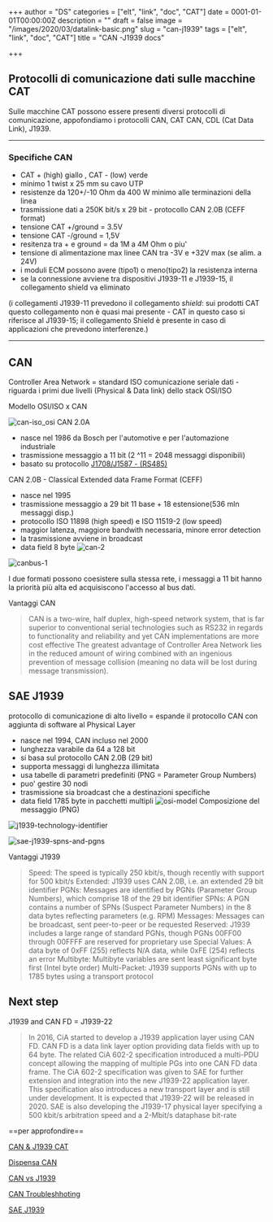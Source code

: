 +++
author = "DS"
categories = ["elt", "link", "doc", "CAT"]
date = 0001-01-01T00:00:00Z
description = ""
draft = false
image = "/images/2020/03/datalink-basic.png"
slug = "can-j1939"
tags = ["elt", "link", "doc", "CAT"]
title = "CAN -J1939 docs"

+++


## Protocolli di comunicazione dati sulle macchine CAT

Sulle macchine CAT possono essere presenti diversi protocolli di comunicazione,
appofondiamo i protocolli CAN, CAT CAN, CDL (Cat Data Link), J1939.

---

### Specifiche CAN

- CAT + (high) giallo , CAT - (low) verde
- minimo  1 twist x 25 mm su cavo UTP
- resistenze da 120+/-10  Ohm  da 400 W minimo alle terminazioni della linea
- trasmissione dati a 250K bit/s x 29 bit - protocollo CAN 2.0B (CEFF format)
- tensione CAT +/ground = 3.5V  
- tensione CAT -/ground = 1,5V
- resitenza tra + e ground = da 1M a 4M Ohm o piu'
- tensione di alimentazione max linee CAN tra -3V  e +32V max (se alim. a 24V)
- i moduli ECM possono avere (tipo1) o meno(tipo2) la resistenza interna
- se la connessione avviene tra dispositivi J1939-11 e J1939-15,
 il collegamento shield va eliminato

(i collegamenti J1939-11 prevedono il collegamento *shield*:
sui prodotti CAT questo collegamento non è quasi mai presente - CAT in questo caso si riferisce al J1939-15;
il collegamento Shield è presente in caso di applicazioni che prevedono interferenze.)

---

## CAN ## 
Controller Area Network  = standard ISO comunicazione seriale dati - riguarda i primi due livelli (Physical & Data link) dello stack OSI/ISO

Modello OSI/ISO x CAN

![can-iso_osi](http://35.228.152.175/content/images/2020/03/can-iso_osi.png)
CAN 2.0A
- nasce nel 1986 da Bosch per l'automotive e per l'automazione industriale
- trasmissione messaggio a 11 bit (2 ^11 = 2048 messaggi disponibili)
- basato su protocollo  [J1708/J1587 - (RS485)](https://copperhilltech.com/a-brief-introduction-to-sae-j1708-and-j1587/)

CAN 2.0B - Classical Extended data Frame Format (CEFF)
- nasce nel 1995
- trasmissione messaggio a 29 bit  11 base + 18 estensione(536 mln messaggi disp.)
- protocollo ISO 11898 (high speed) e ISO 11519-2 (low speed)
- maggior latenza, maggiore bandwith necessaria, minore error detection
- la trasmissione avviene in broadcast
- data field 8 byte
![can-2](http://35.228.152.175/content/images/2020/03/can-2.png)

![canbus-1](http://35.228.152.175/content/images/2020/03/canbus-1.png)

I due formati possono coesistere sulla stessa rete, i messaggi a 11 bit hanno la priorità più alta ed acquisiscono l'accesso al bus dati.

Vantaggi CAN
> CAN is a two-wire, half duplex, high-speed network system, that is far superior to conventional serial technologies such as RS232 in regards to functionality and reliability and yet CAN implementations are more cost effective
> The greatest advantage of Controller Area Network lies in the reduced amount of wiring combined with an ingenious prevention of message collision (meaning no data will be lost during message transmission).

## SAE J1939 ##
protocollo di comunicazione di alto livello = espande il protocollo CAN con aggiunta di software al Physical Layer

- nasce nel 1994, CAN incluso nel 2000
- lunghezza varabile da 64 a 128 bit
- si basa sul protocollo CAN 2.0B (29 bit)
- supporta messaggi di lunghezza illimitata
- usa tabelle di parametri predefiniti (PNG = Parameter Group Numbers)
- puo' gestire 30 nodi
- trasmissione sia broadcast che a destinazioni specifiche
- data field 1785 byte in pacchetti multipli
![osi-model](http://35.228.152.175/content/images/2020/03/osi-model.png)
Composizione del messaggio (PNG)

![j1939-technology-identifier](http://35.228.152.175/content/images/2020/03/j1939-technology-identifier.png)

![sae-j1939-spns-and-pgns](http://35.228.152.175/content/images/2020/03/sae-j1939-spns-and-pgns.jpg)


Vantaggi J1939
> Speed: The speed is typically 250 kbit/s, though recently with support for 500 kbit/s
> Extended: J1939 uses CAN 2.0B, i.e. an extended 29 bit identifier
> PGNs: Messages are identified by PGNs (Parameter Group Numbers), which comprise 18 of the 29 bit identifier
> SPNs: A PGN contains a number of SPNs (Suspect Parameter Numbers) in the 8 data bytes reflecting parameters (e.g. RPM)
> Messages: Messages can be broadcast, sent peer-to-peer or be requested
> Reserved: J1939 includes a large range of standard PGNs, though PGNs 00FF00 through 00FFFF are reserved for proprietary use
> Special Values: A data byte of 0xFF (255) reflects N/A data, while 0xFE (254) reflects an error
> Multibyte: Multibyte variables are sent least significant byte first (Intel byte order)
> Multi-Packet: J1939 supports PGNs with up to 1785 bytes using a transport protocol

## Next step

J1939 and CAN FD  = J1939-22
> In 2016, CiA started to develop a J1939 application
> layer using CAN FD. CAN FD is a data link layer option
> providing data fields with up to 64 byte. The related CiA
> 602-2 specification introduced a multi-PDU concept allowing the mapping of multiple PGs into one CAN FD data
> frame. The CiA 602-2 specification was given to SAE for
> further extension and integration into the new J1939-22
> application layer. This specification also introduces a
> new transport layer and is still under development. It is
> expected that J1939-22 will be released in 2020. SAE is
> also developing the J1939-17 physical layer specifying
> a 500 kbit/s arbitration speed and a 2-Mbit/s dataphase
> bit-rate

==per approfondire==

[CAN & J1939 CAT](https://drive.google.com/open?id=179k8uHMvN1dziWKCYwOnAQqJBlSoT1-G)

[Dispensa CAN ](https://drive.google.com/open?id=187up5EVTmnllCYDQJksrEOZMzk3n9ZuP)   

[CAN vs J1939](https://drive.google.com/open?id=17C7lobKjHYI2ZO0nhrDwMITEpXx1yWTA)

[CAN Troubleshhoting](https://drive.google.com/open?id=177d7EbTR5xe2zl6PmY_56P4D-mYljTR3)
 
[SAE J1939](https://www.ixxat.com/technologies/all4can/sae-j1939-technology)



